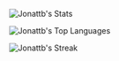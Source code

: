 ![Jonattb's Stats](https://github-readme-stats.vercel.app/api?username=Jonattb&theme=dark&show_icons=true&hide_border=true)

![Jonattb's Top Languages](https://github-readme-stats.vercel.app/api/top-langs/?username=Jonattb&theme=dark&show_icons=true&hide_border=true&layout=compact)

![Jonattb's Streak](https://github-readme-streak-stats.herokuapp.com/?user=Jonattb&theme=dark&hide_border=true)
